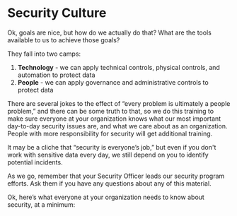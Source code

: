 # Security Culture

Ok, goals are nice, but how do we actually do that? What are the tools available to us to achieve those goals?

They fall into two camps:

1.  **Technology** - we can apply technical controls, physical controls, and automation to protect data
2.  **People** - we can apply governance and administrative controls to protect data

There are several jokes to the effect of “every problem is ultimately a people problem,” and there can be some truth to that, so we do this training to make sure everyone at your organization knows what our most important day-to-day security issues are, and what we care about as an organization. People with more responsibility for security will get additional training.

It may be a cliche that “security is everyone’s job,” but even if you don't work with sensitive data every day, we still depend on you to identify potential incidents.

As we go, remember that your Security Officer leads our security program efforts. Ask them if you have any questions about any of this material.

Ok, here’s what everyone at your organization needs to know about security, at a minimum:

